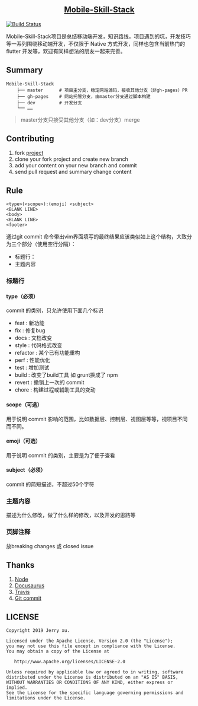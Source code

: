 <h2 align="center">
    <a href="https://mobile.incoder.org">Mobile-Skill-Stack</a>
</h2>

[![Build Status](https://travis-ci.com/BladeCode/Mobile-Skill-Stack.svg?branch=master)](https://travis-ci.com/BladeCode/Mobile-Skill-Stack)

Mobile-Skill-Stack项目是总结移动端开发，知识路线，项目遇到的坑，开发技巧等一系列围绕移动端开发，不仅限于 Native 方式开发，同样也包含当前热门的 flutter 开发等，欢迎有同样想法的朋友一起来完善。

## Summary

```
Mobile-Skill-Stack
    ├── master      # 项目主分支，稳定网站源码，接收其他分支（非gh-pages）PR
    ├── gh-pages    # 网站托管分支，由master分支通过脚本构建
    ├── dev         # 开发分支
    └── ……
```

>master分支只接受其他分支（如：dev分支）merge

## Contributing

1. fork [project](https://github.com/BladeCode/Mobile-Skill-Stack)
2. clone your fork project and create new branch
3. add your content on your new branch and commit
4. send pull request and summary change content

## Rule

```
<type>(<scope>):(emoji) <subject>
<BLANK LINE>
<body>
<BLANK LINE>
<footer>
```

通过git commit 命令带出vim界面填写的最终结果应该类似如上这个结构，大致分为三个部分（使用空行分隔）：
* 标题行：
* 主题内容

### 标题行

#### type（必须） 

commit 的类别，只允许使用下面几个标识
* feat : 新功能
* fix : 修复bug
* docs : 文档改变
* style : 代码格式改变
* refactor : 某个已有功能重构
* perf : 性能优化
* test : 增加测试
* build : 改变了build工具 如 grunt换成了 npm
* revert : 撤销上一次的 commit
* chore : 构建过程或辅助工具的变动

#### scope（可选）

用于说明 commit 影响的范围，比如数据层、控制层、视图层等等，视项目不同而不同。

#### emoji（可选）

用于说明 commit 的类别，主要是为了便于查看

#### subject（必须）

commit 的简短描述，不超过50个字符

### 主题内容

描述为什么修改，做了什么样的修改，以及开发的思路等

### 页脚注释

放breaking changes 或 closed issue

## Thanks

1. [Node](https://nodejs.org)
2. [Docusaurus](https://docusaurus.io)
3. [Travis](https://travis-ci.com)
4. [Git commit](https://incoder.org/2019/07/14/git-emoji)

## LICENSE
```
Copyright 2019 Jerry xu.

Licensed under the Apache License, Version 2.0 (the "License");
you may not use this file except in compliance with the License.
You may obtain a copy of the License at

   http://www.apache.org/licenses/LICENSE-2.0

Unless required by applicable law or agreed to in writing, software
distributed under the License is distributed on an "AS IS" BASIS,
WITHOUT WARRANTIES OR CONDITIONS OF ANY KIND, either express or implied.
See the License for the specific language governing permissions and
limitations under the License.
```
